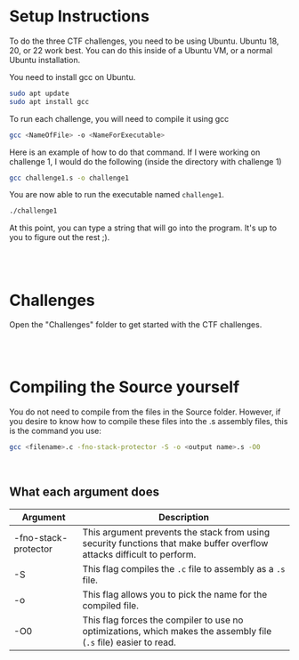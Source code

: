 # Setup Instructions
To do the three CTF challenges, you need to be using Ubuntu. Ubuntu 18, 20, or 22 work best. You can do this inside of a Ubuntu VM, or a normal Ubuntu installation.

You need to install gcc on Ubuntu.
```bash
sudo apt update
sudo apt install gcc
```

To run each challenge, you will need to compile it using gcc
```bash
gcc <NameOfFile> -o <NameForExecutable>
```

Here is an example of how to do that command. If I were working on challenge 1, I would do the following (inside the directory with challenge 1)
```bash
gcc challenge1.s -o challenge1
```
You are now able to run the executable named `challenge1`.
```bash
./challenge1
```
At this point, you can type a string that will go into the program. It's up to you to figure out the rest ;).


<br/>
<br/>

# Challenges
Open the "Challenges" folder to get started with the CTF challenges.


<br/>
<br/>

# Compiling the Source yourself
You do not need to compile from the files in the Source folder. However, if you desire to know how to compile these files into the .s assembly files, this is the command you use:
```bash
gcc <filename>.c -fno-stack-protector -S -o <output name>.s -O0
```

<br/>

## What each argument does
| Argument    | Description |
| ---------   | --------    |
| -fno-stack-protector | This argument prevents the stack from using security functions that make buffer overflow attacks difficult to perform. |
| -S    | This flag compiles the `.c` file to assembly as a `.s` file.|
| -o   | This flag allows you to pick the name for the compiled file. |
| -O0  | This flag forces the compiler to use no optimizations, which makes the assembly file (`.s` file) easier to read.